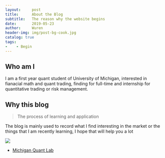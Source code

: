 ```yaml
---
layout:     post
title:      About the Blog
subtitle:   The reason why the website begins
date:       2019-05-23
author:     Wuren
header-img: img/post-bg-cook.jpg
catalog: true
tags:
-    - Begin
---
```


## Who am I

I am a first year quant student of University of Michigan, interested in fianacial math and quant trading, finding for full-time and internship for quantitative trading or risk management. 


## Why this blog

>The process of learning and application

The blog is mainly used to record what I find interesting in the market or the things that I am recently learning, I hope that will help you a lot 


![](https://cdn.mos.cms.futurecdn.net/RdxhPVv8fAyM6oHsRgF6dH-650-80.png)


- [Michigan Quant Lab](https://israeldi.github.io/friday-workshop/)
 

